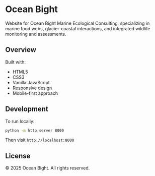 # Ocean Bight

Website for Ocean Bight Marine Ecological Consulting, specializing in marine food webs, glacier-coastal interactions, and integrated wildlife monitoring and assessments.

## Overview

Built with:
- HTML5
- CSS3
- Vanilla JavaScript
- Responsive design
- Mobile-first approach

## Development

To run locally:

```bash
python -m http.server 8000
```

Then visit `http://localhost:8000`

## License

© 2025 Ocean Bight. All rights reserved.
